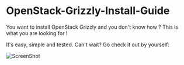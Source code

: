 OpenStack-Grizzly-Install-Guide
===============================

You want to install OpenStack Grizzly and you don't know how ?
This is what you are looking for !

It's easy, simple and tested. Can't wait? Go check it out by yourself: 

![ScreenShot](http://i.imgur.com/kTXM6F3.jpg)



